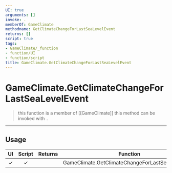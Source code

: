 ```yaml
---
UI: true
arguments: []
invoke: .
memberOf: GameClimate
methodname: GetClimateChangeForLastSeaLevelEvent
returns: []
script: true
tags:
- GameClimate/_function
- function/UI
- function/script
title: GameClimate.GetClimateChangeForLastSeaLevelEvent
---
```

# GameClimate.GetClimateChangeForLastSeaLevelEvent
> this function is a member of [[GameClimate]]
> this method can be invoked with `.`
-----
## Usage
|  UI | Script | Returns | Function | Arguments |
|:---:|:------:|-------:|:--------:|:---------|
|✓|✓||GameClimate.GetClimateChangeForLastSeaLevelEvent||
